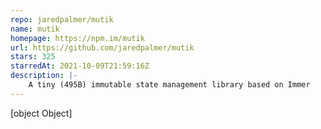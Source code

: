 ```yaml
---
repo: jaredpalmer/mutik
name: mutik
homepage: https://npm.im/mutik
url: https://github.com/jaredpalmer/mutik
stars: 325
starredAt: 2021-10-09T21:59:16Z
description: |-
    A tiny (495B) immutable state management library based on Immer
---
```


[object Object]
